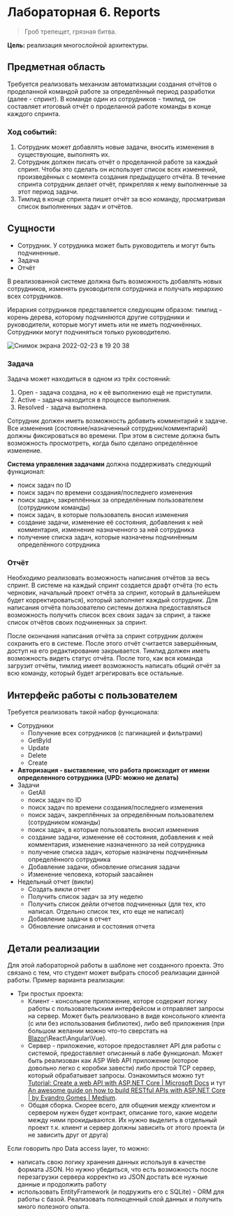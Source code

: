 # Лабораторная 6. Reports

> Гроб трепещет, грязная битва.
> 

**Цель:** реализация многослойной архитектуры.

## Предметная область

Требуется реализовать механизм автоматизации создания отчётов о проделанной командой работе за определённый период разработки (далее - спринт). В команде один из сотрудников - тимлид, он составляет итоговый отчёт о проделанной работе команды в конце каждого спринта.

### Ход событий:

1. Сотрудник может добавлять новые задачи, вносить изменения в существующие, выполнять их.
2. Сотрудник должен писать отчёт о проделанной работе за каждый спринт. Чтобы это сделать он использует список всех изменений, произведённых с момента создания предыдущего отчёта. В течение спринта сотрудник делает отчёт, прикрепляя к нему выполненные за этот период задачи.
3. Тимлид в конце спринта пишет отчёт за всю команду, просматривая список выполненных задач и отчётов.

## Сущности

- Сотрудник. У сотрудника может быть руководитель и могут быть подчиненные.
- Задача
- Отчёт

В реализованной системе должна быть возможность добавлять новых сотрудников, изменять руководителя сотрудника и получать иерархию всех сотрудников.

Иерархия сотрудников представляется следующим образом: 
тимлид - корень дерева, которому подчиняются другие сотрудники и руководители, которые могут иметь или не иметь подчинённых.
Сотрудники могут подчиняться только руководителю.

![Снимок экрана 2022-02-23 в 19 20 38](https://user-images.githubusercontent.com/36822207/155361248-28987997-d6a5-4541-abe8-25f4e272f2df.png)

### Задача

Задача может находиться в одном из трёх состояний:

1. Open - задача создана, но к её выполнению ещё не приступили.
2. Active - задача находится в процессе выполнения.
3. Resolved - задача выполнена.

Сотрудник должен иметь возможность добавить комментарий к задаче. Все изменения (состояние/назначенный сотрудник/комментарий) должны фиксироваться во времени. При этом в системе должна быть возможность просмотреть, когда было сделано определённое изменение.

**Система управления задачами** должна поддерживать следующий функционал:

- поиск задач по ID
- поиск задач по времени создания/последнего изменения
- поиск задач, закреплённых за определённым пользователем (сотрудником команды)
- поиск задач, в которые пользователь вносил изменения
- создание задачи, изменение её состояния, добавления к ней комментария, изменение назначенного за ней сотрудника
- получение списка задач, которые назначены подчинённым определённого сотрудника

### Отчёт

Необходимо реализовать возможность написания отчётов за весь спринт. В системе на каждый спринт создается драфт отчёта (то есть черновик, начальный проект отчёта за спринт, который в дальнейшем будет корректироваться), который заполняет каждый сотрудник. Для написания отчёта пользователю системы должна предоставляться возможность получить список всех своих задач за спринт, а также список отчётов своих подчиненных за спринт.

После окончания написания отчёта за спринт сотрудник должен сохранить его в системе. После этого отчёт считается завершённым, доступ на его редактирование закрывается. Тимлид должен иметь возможность видеть статус отчёта. После того, как вся команда загрузит отчёты, тимлид имеет возможность написать общий отчёт за всю команду, который будет агрегировать все остальные.

## Интерфейс работы с пользователем

Требуется реализовать такой набор функционала:

- Сотрудники
    - Получение всех сотрудников (с пагинацией и фильтрами)
    - GetById
    - Update
    - Delete
    - Create
- **Авторизация - выставление, что работа происходит от имени определенного сотрудника (UPD: можно не делать)**
- Задачи
    - GetAll
    - поиск задач по ID
    - поиск задач по времени создания/последнего изменения
    - поиск задач, закреплённых за определённым пользователем (сотрудником команды)
    - поиск задач, в которые пользователь вносил изменения
    - создание задачи, изменение её состояния, добавления к ней комментария, изменение назначенного за ней сотрудника
    - получение списка задач, которые назначены подчинённым определённого сотрудника
    - Добавление задачи, обновление описания задачи
    - Изменение человека, который заасайнен
- Недельный отчет (викли)
    - Создать викли отчет
    - Получить список задач за эту неделю
    - Получить список дейли отчетов подчиненных (для тех, кто написал. Отдельно список тех, кто еще не написал)
    - Добавление задачи в отчет
    - Обновление описания и состояния отчета

## Детали реализации

Для этой лабораторной работы в шаблоне нет созданного проекта. Это связано с тем, что студент может выбрать способ реализации данной работы. Пример варианта реализации:

- Три простых проекта:
    - Клиент - консольное приложение, которе содержит логику работы с пользовательским интерфейсом и отправляет запросы на сервер. Может быть реализовано в виде консольного клиента (с или без использования библиотек), либо веб приложения (при большом желании можно что-то сверстать на [Blazor](https://docs.microsoft.com/en-us/learn/modules/build-blazor-webassembly-visual-studio-code/)\React\Angular\Vue).
    - Сервер - приложение, которое предоставляет API для работы с системой, предоставляет описанный в лабе функционал. Может быть реализован как ASP Web API приложение (которое довольно легко с коробки завести) либо простой TCP сервер, который обрабатывает запросы. Ознакомиться можно тут  [Tutorial: Create a web API with ASP.NET Core | Microsoft Docs](https://docs.microsoft.com/en-us/aspnet/core/tutorials/first-web-api?view=aspnetcore-6.0&tabs=visual-studio) и тут [An awesome guide on how to build RESTful APIs with ASP.NET Core | by Evandro Gomes | Medium](https://medium.com/free-code-camp/an-awesome-guide-on-how-to-build-restful-apis-with-asp-net-core-87b818123e28).
    - Общая сборка. Скорее всего, для общения между клиентом и сервером нужен будет контракт, описание того, какие модели между ними прокидываются. Их нужно выделить в отдельный проект т.к. клиент и сервер должны зависить от этого проекта (и не зависить друг от друга)

Если говорить про Data access layer, то можно:

- написать свою логику хранения данных используя в качестве формата JSON. Но нужно убедиться, что есть возможность после перезагрузки сервера корректно из JSON достать все нужные данные и продолжить работу
- использовать EntityFramework (и подружить его с SQLite) - ORM для работы с базой. Реализовать полноценный слой данных и получить много полезного опыта.
